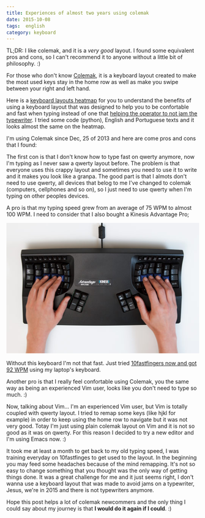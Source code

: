 ```yaml
---
title: Experiences of almost two years using colemak
date: 2015-10-08
tags:  english
category: keyboard
---
```


TL;DR: I like colemak, and it is a *very good* layout. I found some equivalent
pros and cons, so I can't recommend it to anyone without a little bit of
philosophy. :)

For those who don't know [Colemak](http://colemak.com/), it is a keyboard layout
created to make the most used keys stay in the home row as well as make you
swipe between your right and left hand.

Here is a
[keyboard layouts heatmap](http://www.patrick-wied.at/projects/heatmap-keyboard/)
for you to understand the benefits of using a keyboard layout that was designed
to help you to be confortable and fast when typing instead of one that
[helping the operator to not jam the typewriter](https://en.wikipedia.org/wiki/QWERTY).
I tried some code (python), English and Portuguese texts and it looks almost the
same on the heatmap.

I'm using Colemak since Dec, 25 of 2013 and here are come pros and cons that I
found:

The first con is that I don't know how to type fast on qwerty anymore, now I'm
typing as I never saw a qwerty layout before. The problem is that everyone uses
this crappy layout and sometimes you need to use it to write and it makes you
look like a granpa. The good part is that I almots don't need to use qwerty, all
devices that belog to me I've changed to colemak (computers, cellphones and so
on), so I just need to use qwerty when I'm typing on other peoples devices.

A pro is that my typing speed grew from an average of 75 WPM to almost 100
WPM. I need to consider that I also bought a Kinesis Advantage Pro;

![Kinesis advantage photo](/images/posts/almost-two-years-using-colemak-kinesis.jpg
"Kinesis Advantage")

Without this keyboard I'm not that fast. Just tried
[10fastfingers now and got 92 WPM](http://10fastfingers.com/user/504663/) using
my laptop's keyboard.

Another pro is that I really feel confortable using Colemak, you the same way as
being an experienced Vim user, looks like you don't need to type so much. :)

Now, talking about Vim... I'm an experienced Vim user, but Vim is totally
coupled with qwerty layout. I tried to remap some keys (like hjkl for example)
in order to keep using the home row to navigate but it was not very good. Totay
I'm just using plain colemak layout on Vim and it is not so good as it was on
qwerty. For this reason I decided to try a new editor and I'm using Emacs
now. :)

It took me at least a month to get back to my old typing speed, I was training
everyday on 10fastfinges to get used to the layout. In the beginning you may
feed some headaches because of the mind remapping. It's not so easy to change
something that you thought was the only way of getting things done. It was a
great challenge for me and it just seems right, I don't wanna use a keyboard
layout that was made to avoid jams on a typewriter, Jesus, we're in 2015 and
there is not typewriters anymore.

Hope this post helps a lot of colemak newcommers and the only thing I could say
about my journey is that **I would do it again if I could**. :)
